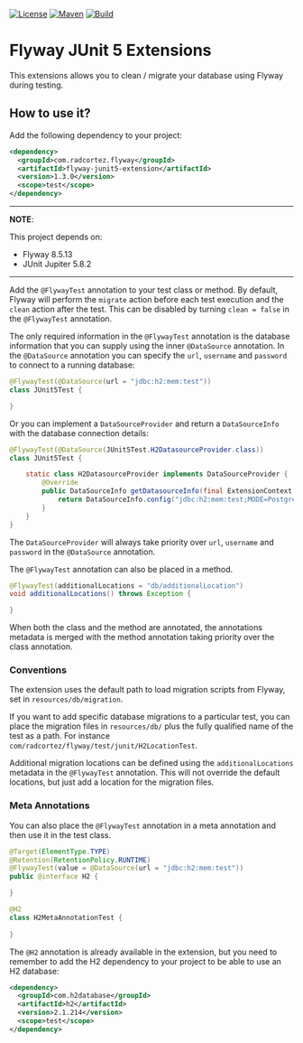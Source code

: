 [![License](https://img.shields.io/github/license/smallrye/smallrye-config.svg)](http://www.apache.org/licenses/LICENSE-2.0)
[![Maven](https://img.shields.io/maven-central/v/com.radcortez.flyway/flyway-junit5-extension?color=green)](https://search.maven.org/artifact/com.radcortez.flyway/flyway-junit5-extension)
[![Build](https://github.com/radcortez/flyway-junit5-extensions/actions/workflows/build.yml/badge.svg?branch=main)](https://github.com/radcortez/flyway-junit5-extensions/actions?query=workflow%3ABuild+branch%3Amain)

# Flyway JUnit 5 Extensions

This extensions allows you to clean / migrate your database using Flyway during testing.

## How to use it?

Add the following dependency to your project:

```xml
<dependency>
  <groupId>com.radcortez.flyway</groupId>
  <artifactId>flyway-junit5-extension</artifactId>
  <version>1.3.0</version>
  <scope>test</scope>
</dependency>
```

---
**NOTE**: 

This project depends on:
- Flyway 8.5.13
- JUnit Jupiter 5.8.2

---

Add the `@FlywayTest` annotation to your test class or method. By default, Flyway will perform the `migrate` action 
before each test execution and the `clean` action after the test. This can be disabled by turning `clean = false` in 
the `@FlywayTest` annotation.  

The only required information in the `@FlywayTest` annotation is the database information that you can supply using 
the inner `@DataSource` annotation. In the `@DataSource` annotation you can specify the `url`, `username` and `password` 
to connect to a running database:

```java
@FlywayTest(@DataSource(url = "jdbc:h2:mem:test"))
class JUnit5Test {

}
```

Or you can implement a `DataSourceProvider` and return a `DataSourceInfo` with the database connection details:

```java
@FlywayTest(@DataSource(JUnit5Test.H2DatasourceProvider.class))
class JUnit5Test {

    static class H2DatasourceProvider implements DataSourceProvider {
        @Override
        public DataSourceInfo getDatasourceInfo(final ExtensionContext extensionContext) {
            return DataSourceInfo.config("jdbc:h2:mem:test;MODE=PostgreSQL;DB_CLOSE_DELAY=-1");
        }
    }
}
```

The `DataSourceProvider` will always take priority over `url`, `username` and `password` in the `@DataSource` 
annotation.

The `@FlywayTest` annotation can also be placed in a method. 

```java
@FlywayTest(additionalLocations = "db/additionalLocation")
void additionalLocations() throws Exception {

}
```

When both the class and the method are annotated, the annotations metadata is merged with the method annotation taking 
priority over the class annotation.

### Conventions

The extension uses the default path to load migration scripts from Flyway, set in `resources/db/migration`.

If you want to add specific database migrations to a particular test, you can place the migration files in 
`resources/db/` plus the fully qualified name of the test as a path. For instance 
`com/radcortez/flyway/test/junit/H2LocationTest`.

Additional migration locations can be defined using the `additionalLocations` metadata in the `@FlywayTest` annotation. 
This will not override the default locations, but just add a location for the migration files.

### Meta Annotations

You can also place the `@FlywayTest` annotation in a meta annotation and then use it in the test class.

```java
@Target(ElementType.TYPE)
@Retention(RetentionPolicy.RUNTIME)
@FlywayTest(value = @DataSource(url = "jdbc:h2:mem:test"))
public @interface H2 {

}

@H2
class H2MetaAnnotationTest {
    
}
```

The `@H2` annotation is already available in the extension, but you need to remember to add the H2 dependency to your 
project to be able to use an H2 database:

```xml
<dependency>
  <groupId>com.h2database</groupId>
  <artifactId>h2</artifactId>
  <version>2.1.214</version>
  <scope>test</scope>
</dependency>
```
